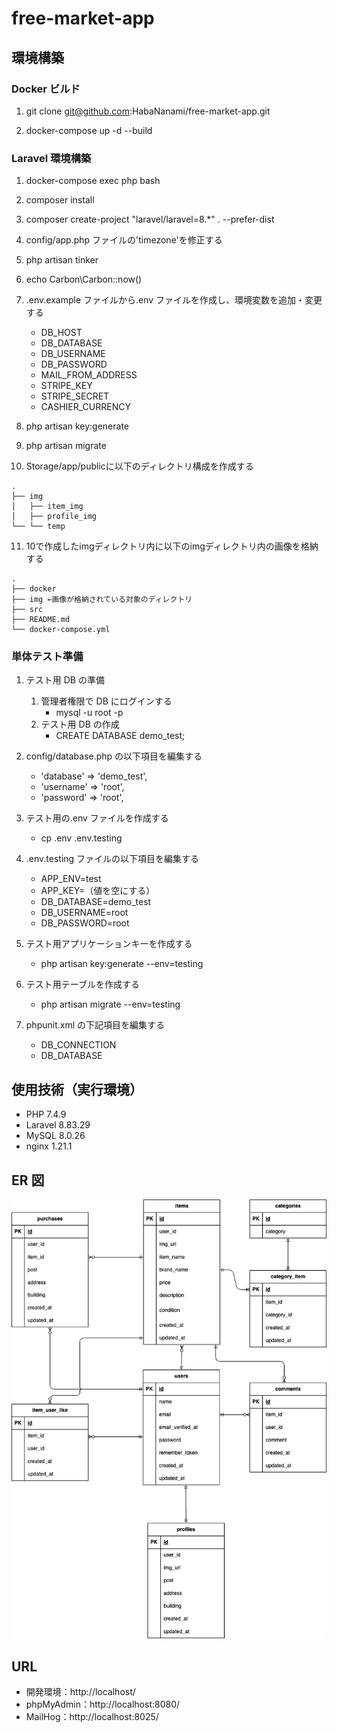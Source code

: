 # free-market-app

## 環境構築

### Docker ビルド

1. git clone git@github.com:HabaNanami/free-market-app.git

2. docker-compose up -d --build

### Laravel 環境構築

1. docker-compose exec php bash

2. composer install

3. composer create-project "laravel/laravel=8.\*" . --prefer-dist

4. config/app.php ファイルの'timezone'を修正する

5. php artisan tinker

6. echo Carbon\Carbon::now()

7. .env.example ファイルから.env ファイルを作成し、環境変数を追加・変更する

   - DB_HOST
   - DB_DATABASE
   - DB_USERNAME
   - DB_PASSWORD
   - MAIL_FROM_ADDRESS
   - STRIPE_KEY
   - STRIPE_SECRET
   - CASHIER_CURRENCY

8. php artisan key:generate

9. php artisan migrate

10. Storage/app/publicに以下のディレクトリ構成を作成する
```
.
├── img
│   ├── item_img
│   ├── profile_img
└── └── temp
```
11. 10で作成したimgディレクトリ内に以下のimgディレクトリ内の画像を格納する
```
.
├── docker
├── img ←画像が格納されている対象のディレクトリ
├── src
├── README.md
└── docker-compose.yml
```

### 単体テスト準備

1. テスト用 DB の準備

   1. 管理者権限で DB にログインする
      - mysql -u root -p
   2. テスト用 DB の作成
      - CREATE DATABASE demo_test;

2. config/database.php の以下項目を編集する

   - 'database' => 'demo_test',
   - 'username' => 'root',
   - 'password' => 'root',

3. テスト用の.env ファイルを作成する

   - cp .env .env.testing

4. .env.testing ファイルの以下項目を編集する

   - APP_ENV=test
   - APP_KEY=（値を空にする）
   - DB_DATABASE=demo_test
   - DB_USERNAME=root
   - DB_PASSWORD=root

5. テスト用アプリケーションキーを作成する

   - php artisan key:generate --env=testing

6. テスト用テーブルを作成する

   - php artisan migrate --env=testing

7. phpunit.xml の下記項目を編集する
   - DB_CONNECTION
   - DB_DATABASE

## 使用技術（実行環境）

- PHP 7.4.9
- Laravel 8.83.29
- MySQL 8.0.26
- nginx 1.21.1

## ER 図

<img src="ER.drawio.png">

## URL

- 開発環境：http://localhost/
- phpMyAdmin：http://localhost:8080/
- MailHog：http://localhost:8025/

